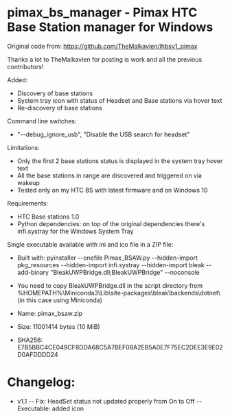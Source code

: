 # pimax_bs_manager - Pimax HTC Base Station manager for Windows

Original code from:
https://github.com/TheMalkavien/lhbsv1_pimax

Thanks a lot to TheMalkavien for posting is work and all the previous contributors!

Added:
- Discovery of base stations
- System tray icon with status of Headset and Base stations via hover text
- Re-discovery of base stations

Command line switches:
 - "--debug_ignore_usb", "Disable the USB search for headset"

Limitations:
- Only the first 2 base stations status is displayed in the system tray hover text
- All the base stations in range are discovered and triggered on via wakeup
- Tested only on my HTC BS with latest firmware and on Windows 10

Requirements:
- HTC Base stations 1.0
- Python dependencies: on top of the original dependencies there's infi.systray for the Windows System Tray

Single executable available with ini and ico file in a ZIP file:
- Built with: pyinstaller --onefile Pimax_BSAW.py --hidden-import pkg_resources --hidden-import infi.systray --hidden-import bleak --add-binary "BleakUWPBridge.dll;BleakUWPBridge" --noconsole
- You need to copy BleakUWPBridge.dll in the script directory from %HOMEPATH%\Miniconda3\Lib\site-packages\bleak\backends\dotnet\ (in this case using Miniconda)

- Name: pimax_bsaw.zip
- Size: 11001414 bytes (10 MiB)
- SHA256: E7B5BBC4CE049CF8DDA68C5A7BEF08A2EB5A0E7F75EC2DEE3E9E02D0AFDDDD24

# Changelog:
- v1.1
-- Fix: HeadSet status not updated properly from On to Off
-- Executable: added icon
